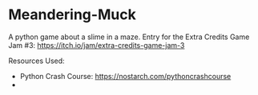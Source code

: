 # Meandering-Muck
A python game about a slime in a maze.
Entry for the Extra Credits Game Jam #3: https://itch.io/jam/extra-credits-game-jam-3

Resources Used:
 - Python Crash Course: https://nostarch.com/pythoncrashcourse
 - 
